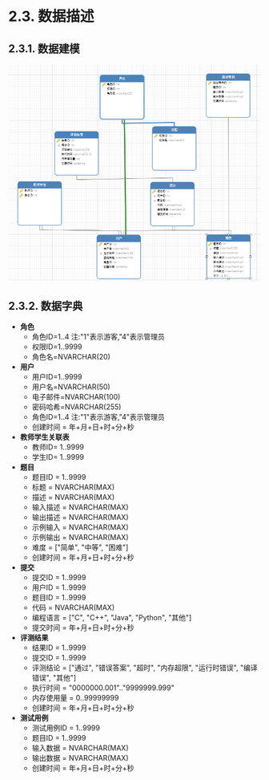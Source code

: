 # 2.3. 数据描述

## 2.3.1. 数据建模
![ER图](../images/数据库ER图.png)
## 2.3.2. 数据字典
+ **角色**
  + 角色ID=1..4 注:"1"表示游客,"4"表示管理员
  + 权限ID=1..9999
  + 角色名=NVARCHAR(20)
+ **用户**
  + 用户ID=1..9999
  + 用户名=NVARCHAR(50)
  + 电子邮件=NVARCHAR(100)
  + 密码哈希=NVARCHAR(255)
  + 角色ID=1..4 注:"1"表示游客,"4"表示管理员
  + 创建时间 = 年+月+日+时+分+秒
+ **教师学生关联表**
  + 教师ID= 1..9999
  + 学生ID= 1..9999
+ **题目**
  + 题目ID = 1..9999
  + 标题 = NVARCHAR(MAX)
  + 描述 = NVARCHAR(MAX)
  + 输入描述 = NVARCHAR(MAX)
  + 输出描述 = NVARCHAR(MAX)
  + 示例输入 = NVARCHAR(MAX)
  + 示例输出 = NVARCHAR(MAX)
  + 难度 = ["简单", "中等", "困难"]
  + 创建时间 = 年+月+日+时+分+秒
+ **提交**
  + 提交ID = 1..9999
  + 用户ID = 1..9999
  + 题目ID = 1..9999
  + 代码 = NVARCHAR(MAX)
  + 编程语言 = ["C", "C++", "Java", "Python", "其他"]
  + 提交时间 = 年+月+日+时+分+秒
+ **评测结果**
  + 结果ID = 1..9999
  + 提交ID = 1..9999
  + 评测结论 = ["通过", "错误答案", "超时", "内存超限", "运行时错误", "编译错误", "其他"]
  + 执行时间 = "0000000.001".."9999999.999"
  + 内存使用量 = 0..99999999
  + 创建时间 = 年+月+日+时+分+秒
+ **测试用例**
  + 测试用例ID = 1..9999
  + 题目ID = 1..9999
  + 输入数据 = NVARCHAR(MAX)
  + 输出数据 = NVARCHAR(MAX)
  + 创建时间 = 年+月+日+时+分+秒
